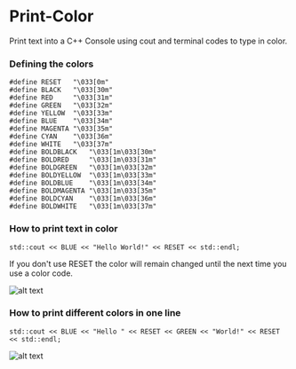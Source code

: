 # Print-Color
Print text into a C++ Console using cout and terminal codes to type in color.

### Defining the colors
```
#define RESET   "\033[0m"
#define BLACK   "\033[30m"
#define RED     "\033[31m"
#define GREEN   "\033[32m"
#define YELLOW  "\033[33m"
#define BLUE    "\033[34m"
#define MAGENTA "\033[35m"
#define CYAN    "\033[36m"
#define WHITE   "\033[37m"
#define BOLDBLACK   "\033[1m\033[30m"
#define BOLDRED     "\033[1m\033[31m"
#define BOLDGREEN   "\033[1m\033[32m"
#define BOLDYELLOW  "\033[1m\033[33m"
#define BOLDBLUE    "\033[1m\033[34m"
#define BOLDMAGENTA "\033[1m\033[35m"
#define BOLDCYAN    "\033[1m\033[36m"
#define BOLDWHITE   "\033[1m\033[37m"
```

### How to print text in color
```
std::cout << BLUE << "Hello World!" << RESET << std::endl;
```
If you don't use RESET the color will remain changed until the next time you use a color code.

![alt text](https://cdn.discordapp.com/attachments/858527515923185685/859075227199078420/BlueHello.JPG)

### How to print different colors in one line
```
std::cout << BLUE << "Hello " << RESET << GREEN << "World!" << RESET << std::endl;
```
![alt text](https://cdn.discordapp.com/attachments/858527515923185685/859075228898033674/bluegreenhello.JPG)
